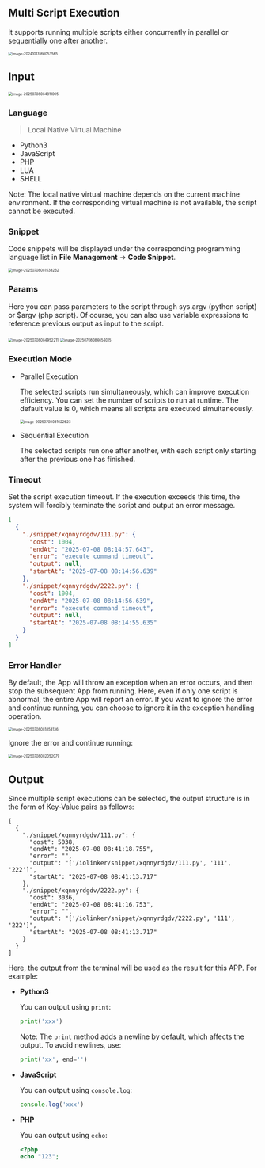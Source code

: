 ## Multi Script Execution

It supports running multiple scripts either concurrently in parallel or sequentially one after another.

<img src="./img/multi-script-menu.png" alt="image-20241013160053565" style="zoom:50%;" />

## Input

<img src="./img/multi-script-input.png" alt="image-20250708084311005" style="zoom:50%;" />

### Language

> Local Native Virtual Machine

- Python3
- JavaScript
- PHP
- LUA
- SHELL

Note: The local native virtual machine depends on the current machine environment. If the corresponding virtual machine is not available, the script cannot be executed.



### Snippet

Code snippets will be displayed under the corresponding programming language list in **File Management** -> **Code Snippet**.

<img src="./img/code-snippet-list.png" alt="image-20250708081538262" style="zoom:50%;" />



### Params

Here you can pass parameters to the script through sys.argv (python script) or $argv (php script). Of course, you can also use variable expressions to reference previous output as input to the script.

<img src="./img/multi-script-input-params.png" alt="image-20250708084952211" style="zoom:50%;" />

<img src="./img/code-snippet-demo.png" alt="image-20250708084654015" style="zoom:50%;" />



### Execution Mode

- Parallel Execution

  The selected scripts run simultaneously, which can improve execution efficiency. You can set the number of scripts to run at runtime. The default value is 0, which means all scripts are executed simultaneously.

  <img src="./img/multi-script-paralle-mode.png" alt="image-20250708081622623" style="zoom:50%;" />

- Sequential Execution

  The selected scripts run one after another, with each script only starting after the previous one has finished.



### Timeout

Set the script execution timeout. If the execution exceeds this time, the system will forcibly terminate the script and output an error message.

```json
[
  {
    "./snippet/xqnnyrdgdv/111.py": {
      "cost": 1004,
      "endAt": "2025-07-08 08:14:57.643",
      "error": "execute command timeout",
      "output": null,
      "startAt": "2025-07-08 08:14:56.639"
    },
    "./snippet/xqnnyrdgdv/2222.py": {
      "cost": 1004,
      "endAt": "2025-07-08 08:14:56.639",
      "error": "execute command timeout",
      "output": null,
      "startAt": "2025-07-08 08:14:55.635"
    }
  }
]
```

### Error Handler

By default, the App will throw an exception when an error occurs, and then stop the subsequent App from running. Here, even if only one script is abnormal, the entire App will report an error. If you want to ignore the error and continue running, you can choose to ignore it in the exception handling operation.

<img src="./img/mult-script-error-handler-throw.png" alt="image-20250708081853136" style="zoom:50%;" />

Ignore the error and continue running:

<img src="./img/multi-script-error-handler-ignore.png" alt="image-20250708082052079" style="zoom:50%;" />

## Output

Since multiple script executions can be selected, the output structure is in the form of Key-Value pairs as follows:

```
[
  {
    "./snippet/xqnnyrdgdv/111.py": {
      "cost": 5038,
      "endAt": "2025-07-08 08:41:18.755",
      "error": "",
      "output": "['/iolinker/snippet/xqnnyrdgdv/111.py', '111', '222']",
      "startAt": "2025-07-08 08:41:13.717"
    },
    "./snippet/xqnnyrdgdv/2222.py": {
      "cost": 3036,
      "endAt": "2025-07-08 08:41:16.753",
      "error": "",
      "output": "['/iolinker/snippet/xqnnyrdgdv/2222.py', '111', '222']",
      "startAt": "2025-07-08 08:41:13.717"
    }
  }
]
```



Here, the output from the terminal will be used as the result for this APP. For example:

- **Python3**
  
  You can output using `print`:
  
  ```python
  print('xxx')
  ```

  Note: The `print` method adds a newline by default, which affects the output. To avoid newlines, use:
  
  ```python
  print('xx', end='')
  ```

- **JavaScript**

  You can output using `console.log`:
  
  ```javascript
  console.log('xxx')
  ```

- **PHP**

  You can output using `echo`:
  
  ```php
  <?php
  echo "123";
  ```